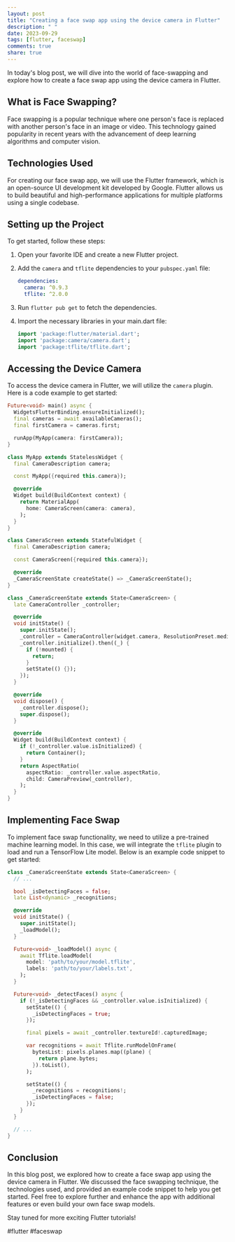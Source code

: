 ```yaml
---
layout: post
title: "Creating a face swap app using the device camera in Flutter"
description: " "
date: 2023-09-29
tags: [flutter, faceswap]
comments: true
share: true
---
```


In today's blog post, we will dive into the world of face-swapping and explore how to create a face swap app using the device camera in Flutter. 

## What is Face Swapping?

Face swapping is a popular technique where one person's face is replaced with another person's face in an image or video. This technology gained popularity in recent years with the advancement of deep learning algorithms and computer vision.

## Technologies Used

For creating our face swap app, we will use the Flutter framework, which is an open-source UI development kit developed by Google. Flutter allows us to build beautiful and high-performance applications for multiple platforms using a single codebase.

## Setting up the Project

To get started, follow these steps:

1. Open your favorite IDE and create a new Flutter project.
   
2. Add the `camera` and `tflite` dependencies to your `pubspec.yaml` file:
   
   ```yaml
   dependencies:
     camera: ^0.9.3
     tflite: ^2.0.0
   ```

3. Run `flutter pub get` to fetch the dependencies.

4. Import the necessary libraries in your main.dart file:

   ```dart
   import 'package:flutter/material.dart';
   import 'package:camera/camera.dart';
   import 'package:tflite/tflite.dart';
   ```

## Accessing the Device Camera

To access the device camera in Flutter, we will utilize the `camera` plugin. Here is a code example to get started:

```dart
Future<void> main() async {
  WidgetsFlutterBinding.ensureInitialized();
  final cameras = await availableCameras();
  final firstCamera = cameras.first;

  runApp(MyApp(camera: firstCamera));
}

class MyApp extends StatelessWidget {
  final CameraDescription camera;

  const MyApp({required this.camera});

  @override
  Widget build(BuildContext context) {
    return MaterialApp(
      home: CameraScreen(camera: camera),
    );
  }
}

class CameraScreen extends StatefulWidget {
  final CameraDescription camera;

  const CameraScreen({required this.camera});

  @override
  _CameraScreenState createState() => _CameraScreenState();
}

class _CameraScreenState extends State<CameraScreen> {
  late CameraController _controller;

  @override
  void initState() {
    super.initState();
    _controller = CameraController(widget.camera, ResolutionPreset.medium);
    _controller.initialize().then((_) {
      if (!mounted) {
        return;
      }
      setState(() {});
    });
  }

  @override
  void dispose() {
    _controller.dispose();
    super.dispose();
  }

  @override
  Widget build(BuildContext context) {
    if (!_controller.value.isInitialized) {
      return Container();
    }
    return AspectRatio(
      aspectRatio: _controller.value.aspectRatio,
      child: CameraPreview(_controller),
    );
  }
}
```

## Implementing Face Swap

To implement face swap functionality, we need to utilize a pre-trained machine learning model. In this case, we will integrate the `tflite` plugin to load and run a TensorFlow Lite model. Below is an example code snippet to get started:

```dart
class _CameraScreenState extends State<CameraScreen> {
  // ...

  bool _isDetectingFaces = false;
  late List<dynamic> _recognitions;

  @override
  void initState() {
    super.initState();
    _loadModel();
  }

  Future<void> _loadModel() async {
    await Tflite.loadModel(
      model: 'path/to/your/model.tflite',
      labels: 'path/to/your/labels.txt',
    );
  }

  Future<void> _detectFaces() async {
    if (!_isDetectingFaces && _controller.value.isInitialized) {
      setState(() {
        _isDetectingFaces = true;
      });

      final pixels = await _controller.textureId!.capturedImage;

      var recognitions = await Tflite.runModelOnFrame(
        bytesList: pixels.planes.map((plane) {
          return plane.bytes;
        }).toList(),
      );

      setState(() {
        _recognitions = recognitions!;
        _isDetectingFaces = false;
      });
    }
  }

  // ...
}
```

## Conclusion

In this blog post, we explored how to create a face swap app using the device camera in Flutter. We discussed the face swapping technique, the technologies used, and provided an example code snippet to help you get started. Feel free to explore further and enhance the app with additional features or even build your own face swap models.

Stay tuned for more exciting Flutter tutorials!

#flutter #faceswap
